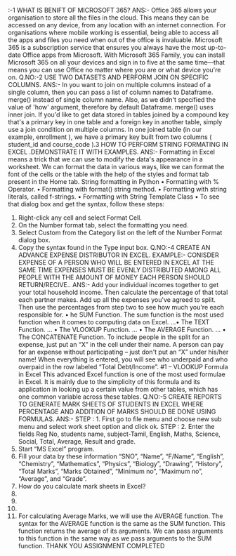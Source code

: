 :-1 WHAT IS BENIFT OF MICROSOFT 365?
ANS:- Office 365 allows your organisation to store all the files in the cloud. This 
means they can be accessed on any device, from any location with an internet connection. 
For organisations where mobile working is essential, being able to access all the apps and 
files you need when out of the office is invaluable.
Microsoft 365 is a subscription service that ensures you always have the most up-to-
date Office apps from Microsoft. With Microsoft 365 Family, you can install Microsoft 365 
on all your devices and sign in to five at the same time―that means you can use Office no 
matter where you are or what device you're on.
Q.NO:-2 USE TWO DATASETS AND PERFORM JOIN ON SPECIFIC 
COLUMNS.
ANS:- In you want to join on multiple columns instead of a single column, then you 
can pass a list of column names to Dataframe. merge() instead of single column name. 
Also, as we didn't specified the value of 'how' argument, therefore by default Dataframe. 
merge() uses inner join.
If you'd like to get data stored in tables joined by a compound key that's a primary 
key in one table and a foreign key in another table, simply use a join condition on 
multiple columns. In one joined table (in our example, enrollment ), we have a 
primary key built from two columns ( student_id and course_code ).3 HOW TO PERFORM STRING FORMATING IN EXCEL 
.DEMONSTRATE IT WITH EXAMPLES.
ANS:-
Formatting in Excel means a trick that we can use to modify the data's appearance in a 
worksheet. We can format the data in various ways, like we can format the font of the cells 
or the table with the help of the styles and format tab present in the Home tab.
String formatting in Python
• Formatting with % Operator.
• Formatting with format() string method.
• Formatting with string literals, called f-strings.
• Formatting with String Template Class
•
To see that dialog box and get the syntax, follow these steps:
1. Right-click any cell and select Format Cell.
2. On the Number format tab, select the formatting you need.
3. Select Custom from the Category list on the left of the Number Format dialog 
box.
4. Copy the syntax found in the Type input box.
Q.NO:-4 CREATE AN ADVANCE EXPENSE DISTRIBUTOR 
IN EXCEL.
EXAMPLE:- CONISDER EXPENSE OF A PERSON WHO 
WILL BE ENTERED IN EXCEL AT THE SAME TIME 
EXPENSES MUST BE EVENLY DISTRIBUTED AMONG ALL 
PEOPLE WITH THE AMOUNT OF MONEY EACH PERSON 
SHOULD RETURN/RECIVE..
ANS:-
Add your individual incomes together to get your total household income. Then 
calculate the percentage of that total each partner makes. Add up all the expenses you've 
agreed to split. Then use the percentages from step two to see how much you're each 
responsible for.
• he SUM Function. The sum function is the most used function when it comes 
to computing data on Excel. ...• The TEXT Function. ...
• The VLOOKUP Function. ...
• The AVERAGE Function. ...
• The CONCATENATE Function.
To include people in the split for an expense, just put an “X” in the cell under their name. 
A person can pay for an expense without participating – just don't put an “X” under his/her 
name! When everything is entered, you will see who underpaid and who overpaid in the row 
labeled “Total Debt/Income”.
#1 – VLOOKUP Formula in Excel
This advanced Excel function is one of the most used formulae in Excel. It is mainly due to 
the simplicity of this formula and its application in looking up a certain value from other 
tables, which has one common variable across these tables.
Q.NO:-5 CREATE REPORTS TO GENERATE MARK 
SHEETS OF STUDENTS IN EXCEL WHERE PERCENTAGE 
AND ADDITION OF MARKS SHOULD BE DONE USING 
FORMULAS.
ANS:-
STEP : 1. First go to file menu and choose new sub menu and select work sheet 
option and click ok. STEP : 2. Enter the fields Reg No, students name, subject-Tamil, 
English, Maths, Science, Social, Total, Average, Result and grade.
1. Start “MS Excel” program.
2. Fill your data by these information “SNO”, “Name”, “F/Name”, “English”, 
“Chemistry”, “Mathematics”, “Physics”, “Biology”, “Drawing”, “History”, “Total 
Marks”, “Marks Obtained”, “Minimum no”, “Maximum no”, “Average”, and 
“Grade”.
3. How do you calculate mark sheets in Excel?
4.
5.
6.
7. For calculating Average Marks, we will use the AVERAGE function. The 
syntax for the AVERAGE function is the same as the SUM function. This 
function returns the average of its arguments. We can pass arguments to this 
function in the same way as we pass arguments to the SUM function.
THANK YOU
ASSIGNMENT COMPLETED
